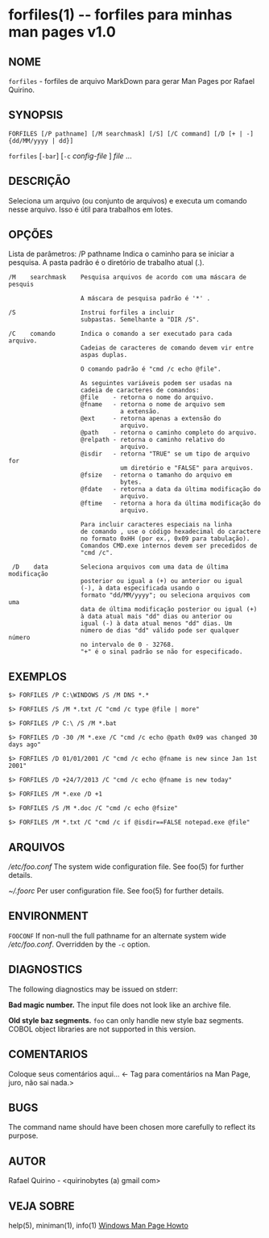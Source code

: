 forfiles(1) -- forfiles para minhas man pages v1.0
===============================================

NOME
----

`forfiles` - forfiles de arquivo MarkDown para gerar Man Pages por Rafael Quirino.

SYNOPSIS
--------

`FORFILES [/P pathname] [/M searchmask] [/S]
         [/C command] [/D [+ | -] {dd/MM/yyyy | dd}]`

 `forfiles` [`-bar`] [`-c` *config-file* ] *file* ...

DESCRIÇÃO
---------

Seleciona um arquivo (ou conjunto de arquivos) e executa um
    comando nesse arquivo. Isso é útil para trabalhos em lotes.

OPÇÕES
------

Lista de parâmetros:
    /P    pathname      Indica o caminho para se iniciar a pesquisa.
                        A pasta padrão é o diretório de trabalho
                        atual (.).

    /M    searchmask    Pesquisa arquivos de acordo com uma máscara de pesquis

                        A máscara de pesquisa padrão é '*' .

    /S                  Instrui forfiles a incluir
                        subpastas. Semelhante a "DIR /S".

    /C    comando       Indica o comando a ser executado para cada arquivo.
                        Cadeias de caracteres de comando devem vir entre
                        aspas duplas.

                        O comando padrão é "cmd /c echo @file".

                        As seguintes variáveis podem ser usadas na
                        cadeia de caracteres de comandos:
                        @file    - retorna o nome do arquivo.
                        @fname   - retorna o nome de arquivo sem
                                   a extensão.
                        @ext     - retorna apenas a extensão do
                                   arquivo.
                        @path    - retorna o caminho completo do arquivo.
                        @relpath - retorna o caminho relativo do
                                   arquivo.
                        @isdir   - retorna "TRUE" se um tipo de arquivo for
                                   um diretório e "FALSE" para arquivos.
                        @fsize   - retorna o tamanho do arquivo em
                                   bytes.
                        @fdate   - retorna a data da última modificação do
                                   arquivo.
                        @ftime   - retorna a hora da última modificação do
                                   arquivo.

                        Para incluir caracteres especiais na linha
                        de comando , use o código hexadecimal do caractere
                        no formato 0xHH (por ex., 0x09 para tabulação).
                        Comandos CMD.exe internos devem ser precedidos de
                        "cmd /c".

     /D    data         Seleciona arquivos com uma data de última modificação
                        posterior ou igual a (+) ou anterior ou igual
                        (-), à data especificada usando o
                        formato "dd/MM/yyyy"; ou seleciona arquivos com uma
                        data de última modificação posterior ou igual (+)
                        à data atual mais "dd" dias ou anterior ou
                        igual (-) à data atual menos "dd" dias. Um
                        número de dias "dd" válido pode ser qualquer número
                        no intervalo de 0 - 32768.
                        "+" é o sinal padrão se não for especificado.


EXEMPLOS
--------

`$> FORFILES /P C:\WINDOWS /S /M DNS *.*`

`$> FORFILES /S /M *.txt /C "cmd /c type @file | more"`

`$> FORFILES /P C:\ /S /M *.bat`

`$> FORFILES /D -30 /M *.exe
        /C "cmd /c echo @path 0x09 was changed 30 days ago"`

`$> FORFILES /D 01/01/2001
             /C "cmd /c echo @fname is new since Jan 1st 2001"`

`$> FORFILES /D +24/7/2013 /C "cmd /c echo @fname is new today"`

`$> FORFILES /M *.exe /D +1`

`$> FORFILES /S /M *.doc /C "cmd /c echo @fsize"`

`$> FORFILES /M *.txt /C "cmd /c if @isdir==FALSE notepad.exe @file"`


ARQUIVOS
--------


*/etc/foo.conf*
  The system wide configuration file. See foo(5) for further details.

*~/.foorc*
  Per user configuration file. See foo(5) for further details.

ENVIRONMENT
-----------

`FOOCONF`
  If non-null the full pathname for an alternate system wide */etc/foo.conf*.
  Overridden by the `-c` option.

DIAGNOSTICS
-----------

The following diagnostics may be issued on stderr:

**Bad magic number.**
  The input file does not look like an archive file.

**Old style baz segments.**
  `foo` can only handle new style baz segments. COBOL object libraries are not
  supported in this version.

COMENTARIOS
-----------

Coloque seus comentários aqui...
<- Tag para comentários na Man Page, juro, não sai nada.>

BUGS
----

The command name should have been chosen more carefully to reflect its
purpose.

AUTOR
-----

Rafael Quirino - <quirinobytes (a) gmail com>

VEJA SOBRE
----------

help(5), miniman(1), info(1) [Windows Man Page Howto](
http://www.schweikhardt.net/man_page_howto.html)
